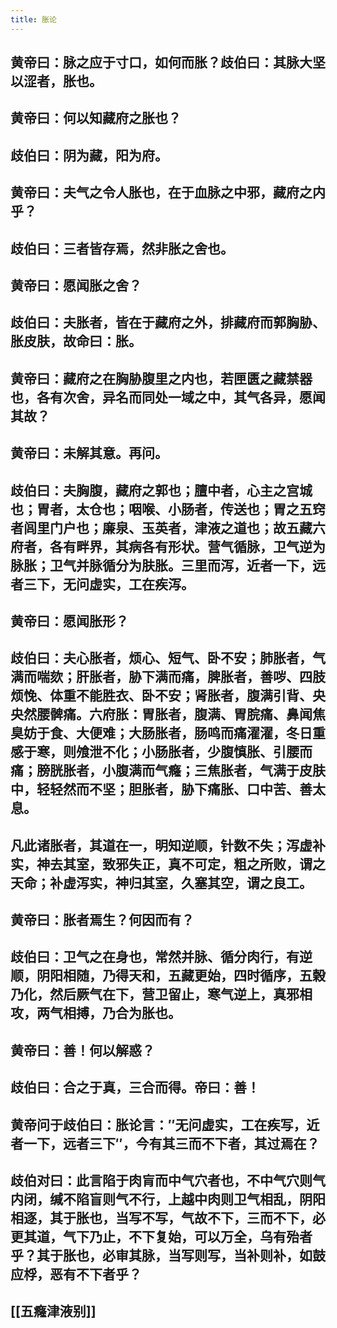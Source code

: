 ```yaml
---
title: 胀论
---
```


## 黄帝曰：脉之应于寸口，如何而胀？歧伯曰：其脉大坚以涩者，胀也。
## 黄帝曰：何以知藏府之胀也？
## 歧伯曰：阴为藏，阳为府。
## 黄帝曰：夫气之令人胀也，在于血脉之中邪，藏府之内乎？
## 歧伯曰：三者皆存焉，然非胀之舍也。
## 黄帝曰：愿闻胀之舍？
## 歧伯曰：夫胀者，皆在于藏府之外，排藏府而郭胸胁、胀皮肤，故命曰：胀。
## 黄帝曰：藏府之在胸胁腹里之内也，若匣匮之藏禁器也，各有次舍，异名而同处一域之中，其气各异，愿闻其故？
## 黄帝曰：未解其意。再问。
## 歧伯曰：夫胸腹，藏府之郭也；膻中者，心主之宫城也；胃者，太仓也；咽喉、小肠者，传送也；胃之五窍者闾里门户也；廉泉、玉英者，津液之道也；故五藏六府者，各有畔界，其病各有形状。营气循脉，卫气逆为脉胀；卫气并脉循分为肤胀。三里而泻，近者一下，远者三下，无问虚实，工在疾泻。
## 黄帝曰：愿闻胀形？
## 歧伯曰：夫心胀者，烦心、短气、卧不安；肺胀者，气满而喘欬；肝胀者，胁下满而痛，脾胀者，善哕、四肢烦悗、体重不能胜衣、卧不安；肾胀者，腹满引背、央央然腰髀痛。六府胀：胃胀者，腹满、胃脘痛、鼻闻焦臭妨于食、大便难；大肠胀者，肠鸣而痛濯濯，冬日重感于寒，则飧泄不化；小肠胀者，少腹慎胀、引腰而痛；膀胱胀者，小腹满而气癃；三焦胀者，气满于皮肤中，轻轻然而不坚；胆胀者，胁下痛胀、口中苦、善太息。
## 凡此诸胀者，其道在一，明知逆顺，针数不失；泻虚补实，神去其室，致邪失正，真不可定，粗之所败，谓之天命；补虚泻实，神归其室，久塞其空，谓之良工。
## 黄帝曰：胀者焉生？何因而有？
## 歧伯曰：卫气之在身也，常然并脉、循分肉行，有逆顺，阴阳相随，乃得天和，五藏更始，四时循序，五榖乃化，然后厥气在下，营卫留止，寒气逆上，真邪相攻，两气相搏，乃合为胀也。
## 黄帝曰：善！何以解惑？
## 歧伯曰：合之于真，三合而得。帝曰：善！
## 黄帝问于歧伯曰：胀论言：″无问虚实，工在疾写，近者一下，远者三下″，今有其三而不下者，其过焉在？
## 歧伯对曰：此言陷于肉肓而中气穴者也，不中气穴则气内闭，缄不陷盲则气不行，上越中肉则卫气相乱，阴阳相逐，其于胀也，当写不写，气故不下，三而不下，必更其道，气下乃止，不下复始，可以万全，乌有殆者乎？其于胀也，必审其脉，当写则写，当补则补，如鼓应桴，恶有不下者乎？
## [[五癃津液别]]
